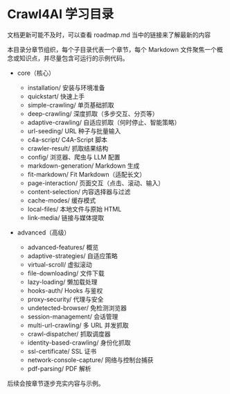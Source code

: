 # Crawl4AI 学习目录

文档更新可能不及时，可以查看 roadmap.md 当中的链接来了解最新的内容

本目录分章节组织，每个子目录代表一个章节，每个 Markdown 文件聚焦一个概念或知识点，并尽量包含可运行的示例代码。

- core（核心）

  - installation/ 安装与环境准备
  - quickstart/ 快速上手
  - simple-crawling/ 单页基础抓取
  - deep-crawling/ 深度抓取（多步交互、分页等）
  - adaptive-crawling/ 自适应抓取（何时停止、智能策略）
  - url-seeding/ URL 种子与批量输入
  - c4a-script/ C4A-Script 脚本
  - crawler-result/ 抓取结果结构
  - config/ 浏览器、爬虫与 LLM 配置
  - markdown-generation/ Markdown 生成
  - fit-markdown/ Fit Markdown（适配长文）
  - page-interaction/ 页面交互（点击、滚动、输入）
  - content-selection/ 内容选择器与过滤
  - cache-modes/ 缓存模式
  - local-files/ 本地文件与原始 HTML
  - link-media/ 链接与媒体提取

- advanced（高级）
  - advanced-features/ 概览
  - adaptive-strategies/ 自适应策略
  - virtual-scroll/ 虚拟滚动
  - file-downloading/ 文件下载
  - lazy-loading/ 懒加载处理
  - hooks-auth/ Hooks 与鉴权
  - proxy-security/ 代理与安全
  - undetected-browser/ 免检测浏览器
  - session-management/ 会话管理
  - multi-url-crawling/ 多 URL 并发抓取
  - crawl-dispatcher/ 抓取调度器
  - identity-based-crawling/ 身份化抓取
  - ssl-certificate/ SSL 证书
  - network-console-capture/ 网络与控制台捕获
  - pdf-parsing/ PDF 解析

后续会按章节逐步充实内容与示例。

